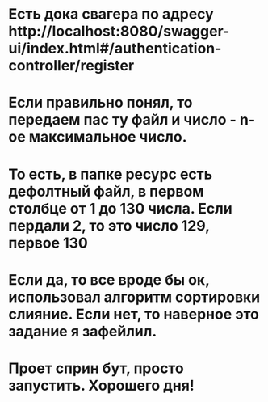 # Есть дока свагера по адресу http://localhost:8080/swagger-ui/index.html#/authentication-controller/register
# Если правильно понял, то передаем пас ту файл и число - n-ое максимальное число. 
# То есть, в папке ресурс есть дефолтный файл, в первом столбце от 1 до 130 числа. Если пердали 2, то это число 129, первое 130
# Если да, то все вроде бы ок, использовал алгоритм сортировки слияние. Если нет, то наверное это задание я зафейлил. 
# Проет сприн бут, просто запустить. Хорошего дня!
